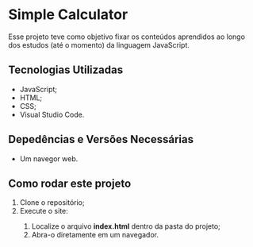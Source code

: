 <h1>Simple Calculator</h1>

<p>Esse projeto teve como objetivo fixar os conteúdos aprendidos ao longo dos estudos (até o momento) da linguagem JavaScript.</p>

<h2>Tecnologias Utilizadas</h2>

<uL>
 <li>JavaScript;</li>
 <li>HTML;</li>
 <li>CSS;</li>
 <li>Visual Studio Code.</li>
</uL>

<h2>Depedências e Versões Necessárias</h2>

<ul>
 <li>Um navegor web.</li>
</ul>

<h2>Como rodar este projeto</h2>

<ol>
 <li>Clone o repositório;</li>
 <li>Execute o site:</li>
  <ol>
   <li>Localize o arquivo <strong>index.html</strong> dentro da pasta do projeto;</li>
   <li>Abra-o diretamente em um navegador.</li>
  </ol>
</ol>
